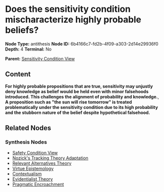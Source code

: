 # Does the sensitivity condition mischaracterize highly probable beliefs?

**Node Type:** antithesis
**Node ID:** 6b4166c7-fd2b-4f09-a303-2d14e29936f0
**Depth:** 4
**Terminal:** No

**Parent:** [Sensitivity Condition View](sensitivity-condition-view-synthesis-933ab1b6-f0df-42f7-802c-ef088f97f9ce.md)

## Content

**For highly probable propositions that are true, sensitivity may unjustly deny knowledge as belief would be held even with minor falsehoods introduced. This challenges the alignment of probability and knowledge.**, **A proposition such as "the sun will rise tomorrow" is treated problematically under the sensitivity condition due to its high probability and the stubborn nature of the belief despite hypothetical falsehood.**

## Related Nodes

### Synthesis Nodes

- [Safety Condition View](safety-condition-view-synthesis-5191ff6a-b28c-45c4-abb2-2302faa6235f.md)
- [Nozick's Tracking Theory Adaptation](nozicks-tracking-theory-adaptation-synthesis-25ba6fcc-6dcd-455e-a84e-5ebc33474936.md)
- [Relevant Alternatives Theory](relevant-alternatives-theory-synthesis-80d95e5f-c851-4218-8dbe-19b6bc0a3786.md)
- [Virtue Epistemology](virtue-epistemology-synthesis-6794b861-5649-49d3-adff-b00deb048436.md)
- [Contextualism](contextualism-synthesis-7a90f37c-3876-42b8-9594-e52544bf1c3a.md)
- [Evidentialist Theory](evidentialist-theory-synthesis-bfb24a12-30e1-4f28-a251-8b00d41d2732.md)
- [Pragmatic Encroachment](pragmatic-encroachment-synthesis-f46de21b-2cd5-44a2-be1c-8f291cb2a0fc.md)
